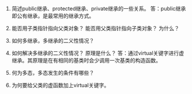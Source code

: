 1.  简述public继承、protected继承、private继承的一些关系。
答：public继承即公有继承，是最常用的继承方式。

2.  能否用子类指针指向父类对象？
    能否用父类指针指向子类对象？ 为什么？


3.  如何多继承，多继承的二义性情况？


4. 如何解决多继承的二义性情况？ 原理是什么？
答：通过virtual关键字进行虚继承。其原理是在有相同的基类时会少调用一次基类的构造函数。

5. 何为多态，多态发生的条件有哪些？


6. 为何要给父类的虚函数加上virtual关键字。

